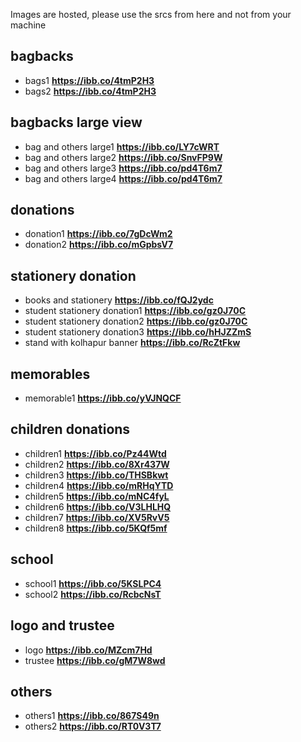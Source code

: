Images are hosted, please use the srcs from here and not from your machine 

## bagbacks 
- bags1 **https://ibb.co/4tmP2H3**
- bags2 **https://ibb.co/4tmP2H3**


## bagbacks large view
- bag and others large1 **https://ibb.co/LY7cWRT**
- bag and others large2 **https://ibb.co/SnvFP9W**
- bag and others large3 **https://ibb.co/pd4T6m7**
- bag and others large4 **https://ibb.co/pd4T6m7**

## donations
- donation1 **https://ibb.co/7gDcWm2**
- donation2 **https://ibb.co/mGpbsV7**


## stationery donation
- books and stationery **https://ibb.co/fQJ2ydc**
- student stationery donation1 **https://ibb.co/gz0J70C**
- student stationery donation2 **https://ibb.co/gz0J70C**
- student stationery donation3 **https://ibb.co/hHJZZmS**
- stand with kolhapur banner **https://ibb.co/RcZtFkw**


## memorables 
- memorable1 **https://ibb.co/yVJNQCF**

## children donations 
- children1 **https://ibb.co/Pz44Wtd**
- children2 **https://ibb.co/8Xr437W**
- children3 **https://ibb.co/THSBkwt**
- children4 **https://ibb.co/mRHqYTD**
- children5 **https://ibb.co/mNC4fyL**
- children6 **https://ibb.co/V3LHLHQ**
- children7 **https://ibb.co/XV5RvV5**
- children8 **https://ibb.co/5KQf5mf**

## school
- school1 **https://ibb.co/5KSLPC4**
- school2 **https://ibb.co/RcbcNsT**

## logo and trustee
- logo **https://ibb.co/MZcm7Hd**
- trustee **https://ibb.co/gM7W8wd**

## others 
- others1 **https://ibb.co/867S49n**
- others2 **https://ibb.co/RT0V3T7**
